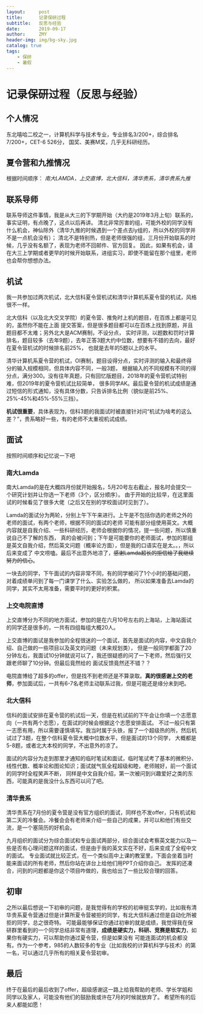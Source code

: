 ```yaml
---
layout:     post
title:      记录保研过程
subtitle:   反思与经验
date:       2019-09-17
author:     ZMY
header-img: img/bg-sky.jpg
catalog: true
tags:
    - 保研
    - 暑假
---
```


# 记录保研过程（反思与经验）

## 个人情况
东北嘻哈二校之一，计算机科学与技术专业，专业排名3/200+，综合排名7/200+，CET-6 526分，
国奖、美赛M奖，几乎无科研经历。

## 夏令营和九推情况
根据时间顺序：
*南大LAMDA，上交直博，北大信科，清华贵系，清华贵系九推*

## 联系导师
联系导师这件事情，我是从大三的下学期开始（大约是2019年3月上旬）联系的，事实证明，有点晚了，这点以后再讲。
清北非常厉害的组，可能外校的同学没有什么机会，神仙除外（清华九推的时候遇到一个差点去ly组的，所以外校的同学并不是一点机会没有）；
清北不是特别热，但是老师很强的组，三月份开始联系的时候，几乎没有名额了，表现为老师不回邮件、官方回复。
因此，如果有机会，请在大三上学期或者更早的时候开始联系，进组实习，即使不能留在那个组里，老师也会帮你想想办法。

## 机试
我一共参加过两次机试，北大信科夏令营机试和清华计算机系夏令营的机试，风格很不一样。

北大信科（以及北大交叉学院）的夏令营、推免时上机的题目，在百炼上都是可见的，虽然你不能在上面
提交答案，但是很多题目都可以在百炼上找到原题，并且题目都不太难；另外北大是ACM赛制，不设分点，
实时评测，以题数和罚时计算排名，题目较多（去年9题），去年正答3题大约中位数，想要有不错的去向，最好在夏令营机试的时候排名前25%，
也就是去年的5题以上的水平。

清华计算机系夏令营的机试，OI赛制，题目设得分点，实时评测的输入和最终得分的输入规模相同，但具体内容不同，一般3题，
根据输入的不同规模有不同的得分点，满分300。没有往年真题，只有回忆版题目，2018年的夏令营机试特别难，但2019年的夏令营机试比较简单，
很多同学AK。最后夏令营的机试成绩是通过短信的形式通知，没有具体分数，只告诉排名比例（貌似是前25%、25%-45%和45%-55%三挡）。

**机试很重要**，具体表现为，信科3题的我面试时被直接针对问“机试为啥考的这么差？”，贵系略好一些，有的老师不太重视机试成绩。

## 面试
按照时间顺序和记忆说一下吧
### 南大Lamda
南大Lamda的是在大概四月份就开始报名，5月20号左右截止，报名时会提交一个研究计划并让你选一下老师（3个，区分顺序）。
由于开始的比较早，在这里面试的时候看见了很多大佬（之后又在别的学校面试时见到了）。

Lamda的面试分为两轮，分别上午下午来进行。上午是不包括你选的老师之外的老师的面试，有两个老师，根据不同的面试的老师
可能有部分组使用英文。大概内容就是自我介绍、一些科研经历，老师会根据你的情况，提一些问题，所以慎重说自己不了解的东西，
真的会被问到；下午是可能要你的老师面试，参加的那组是英文自我介绍，然后英文问题（概率论方面），但是我的口语实在是太。。，所以后来变成了
中文唠嗑。最后不出意外地凉了，~~感谢Lamda超长的拒信给了我继续努力的信心~~。

一块去的同学，下午面试的内容非常不同，有的同学被问了1个小时的基础问题，对着成绩单问到了每一门课学了什么、实验怎么做的，
所以如果准备去Lamda的同学，其实不太用准备，需要平时的更好的积累。

### 上交电院直博
上交直博分为不同的地方面试，参加的是在六月10号左右的上海站，上海站面试的同学还是很多的，一共有四组每组大概20人。

上交直博的面试是我参加的全程很迷的一个面试，首先是面试的内容，中文自我介绍、自己做的一些项目以及英文的问题（未来规划类），
但是一般同学都面了20分钟左右，我面试10分钟就说可以了，我还很疑惑的问了一下老师，然后强行又跟老师聊了10分钟。但最后竟然给的
面试反馈竟然还不错？？

电院直博给了超多的offer，但是找不到老师还是不算录取。**真的很感谢上交的老师**，参加面试后，一共有6-7名老师主动联系过我，但是可能还是缘分未到吧。

### 北大信科
信科的面试安排在夏令营的机试后一天，但是在机试前的下午会让你填一个志愿意向（一共有两个志愿），在面试的时候会根据这个志愿安排面试。
不过一般只有第一志愿有用，所以需要谨慎填写。我当时属于头铁，报了一个超级热的所，然后机试过了3题，在整个信科夏令营大概中位数水平，但是面试的13个同学，
大概都是5-8题，或者北大本校的同学，不出意外的凉了。

面试的内容分为走到那里才通知的临时笔试和面试，临时笔试考了基本的微积分、线性代数、概率论和图论知识；面试就气氛全程超级和睦，老师贼好，前一个面试的同学时全程笑声不断，
同样是中文自我介绍，第一次被问到兴趣爱好之类的东西，可能真的是我没什么东西可以问了吧。

### 清华贵系
清华贵系在7月份的夏令营是没有官方组织的面试，同样也不发offer，只有机试和第二天的冷餐会。冷餐会会有老师来介绍一些自己的成果，并可以和他们有些交流，是一个塞简历的好机会。

九月组织的面试分为综合面试和专业面试两部分，综合面试会考察英文能力以及一些是否有心理问题这样的面试，但是由于我的英文实在不好，后来变成了全程中文的面试。
专业面试就比较正式，在一个类似高中上课的教室里，下面会坐着当时能来面试的所有老师，然后你站在讲台上给他们用PPT介绍你自己。
发挥的还凑合，问到的问题都是你这个项目咋做的，我也给出了一些比较合理的回答。

## 初审
之所以最后想说一下初审的问题，是我觉得有的学校的初审挺玄学的，比如我有清华贵系夏令营通过但是计算所夏令营被拒的同学，有北大信科通过但是自动化所被拒的同学，总之很奇特。
可能最能够保证你通过初审的就是成绩，我觉得我在保研群里看到的一个同学总结非常有道理，**成绩是硬实力，科研、竞赛是软实力**，如果你有硬实力，可以帮助你通过夏令营，但是如果没有
可能连面试的机会都没有。作为一个参考，985的人数较多的专业（比如我校的计算机科学与技术）的第一名，可以通过几乎所有的相关夏令营初审。

## 最后
终于在最后的最后收到了offer，超级感谢这一路上给我帮助的老师、学长学姐和同学以及家人，可能没有他们的鼓励我或许在7月的时候就放弃了。
希望所有的后来人都能如愿！